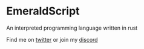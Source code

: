 # EmeraldScript
An interpreted programming language written in rust

Find me on [twitter](https://twitter.com/KevahnGee) or join my [discord](https://discord.gg/bkQJeCH)
